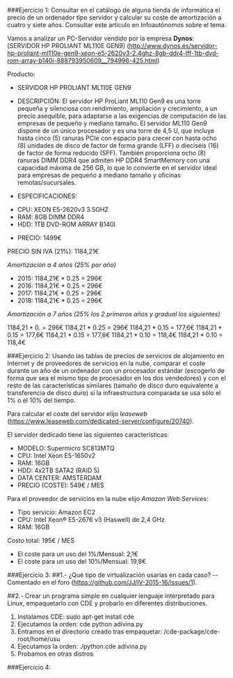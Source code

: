 ###Ejercicio 1: Consultar en el catálogo de alguna tienda de informática el precio de un ordenador tipo servidor y calcular su coste de amortización a cuatro y siete años. Consultar este artículo en Infoautónomos sobre el tema.

Vamos a analizar un PC-Servidor vendido por la empresa **Dynos**: [SERVIDOR HP PROLIANT ML110E GEN9] (http://www.dynos.es/servidor-hp-proliant-ml110e-gen9-xeon-e5-2620v3-2.4ghz-8gb-ddr4-lff-1tb-dvd-rom-array-b140i-888793950609__794996-425.html)

Producto:

 - SERVIDOR HP PROLIANT ML110E GEN9
 - DESCRIPCIÓN: El servidor HP ProLiant ML110 Gen9 es una torre pequeña y silenciosa con rendimiento, ampliación y crecimiento, a un precio asequible, para adaptarse a las exigencias de computación de las empresas de pequeño y mediano tamaño. El servidor ML110 Gen9 dispone de un único procesador y es una torre de 4,5 U, que incluye hasta cinco (5) ranuras PCIe con espacio para crecer con hasta ocho (8) unidades de disco de factor de forma grande (LFF) o dieciséis (16) de factor de forma reducido (SFF). También proporciona ocho (8) ranuras DIMM DDR4 que admiten HP DDR4 SmartMemory con una capacidad máxima de 256 GB, lo que lo convierte en el servidor ideal para empresas de pequeño a mediano tamaño y oficinas remotas/sucursales.

 - ESPECIFICACIONES: 
  + CPU: XEON E5-2620v3 3.5GHZ 
  + RAM: 8GB DIMM DDR4 
  + HDD: 1TB DVD-ROM ARRAY B140I 

 - PRECIO: 1499€
 
PRECIO SIN IVA (21%): 1184,21€

*Amortización a 4 años (25% por año)*
 - 2015: 1184,21€ * 0.25 = 296€
 - 2016: 1184,21€ * 0.25 = 296€
 - 2017: 1184,21€ * 0.25 = 296€
 - 2018: 1184,21€ * 0.25 = 296€

*Amortización a 7 años (25% los 2 primeros años y gradual los siguientes)*

1184,21 * 0. = 296€
1184,21 * 0.25 = 296€
1184,21 * 0.15 = 177,6€
1184,21 * 0.15 = 177,6€
1184,21 * 0.15 = 177,6€
1184,21 * 0.10 = 118,4€
1184,21 * 0.10 = 118,4€


###Ejercicio 2: Usando las tablas de precios de servicios de alojamiento en Internet y de proveedores de servicios en la nube, comparar el coste durante un año de un ordenador con un procesador estándar (escogerlo de forma que sea el mismo tipo de procesador en los dos vendedores) y con el resto de las características similares (tamaño de disco duro equivalente a transferencia de disco duro) si la infraestructura comparada se usa sólo el 1% o el 10% del tiempo.

Para calcular el coste del servidor elijo *leaseweb* (https://www.leaseweb.com/dedicated-server/configure/20740).

El servidor dedicado tiene las siguientes características:
 - MODELO: Supermicro SC813MTQ
 - CPU: Intel Xeon E5-1650v2
 - RAM: 16GB
 - HDD: 4x2TB SATA2 (RAID 5)
 - DATA CENTER: AMSTERDAM
 - PRECIO (COSTE): 549€ / MES

Para el proveedor de servicios en la nube elijo *Amazon Web Services*:
 - Tipo servicio: Amazon EC2
 - CPU: Intel Xeon® E5-2676 v3 (Haswell) de 2,4 GHz
 - RAM: 16GB

Costo total: 195€ / MES
 - El coste para un uso del 1%/Mensual: 2,1€
 - El coste para un uso del 10%/Mensual: 19,8€

###Ejercicio 3: 
##1.- ¿Qué tipo de virtualización usarías en cada caso?
 -- Comentado en el foro (https://github.com/JJ/IV-2015-16/issues/1).

##2.- Crear un programa simple en cualquier lenguaje interpretado para Linux, empaquetarlo con CDE y probarlo en diferentes distribuciones.

 1. Instalamos CDE: sudo apt-get install cde
 2. Ejecutamos la orden: cde python adivina.py
 3. Entramos en el directorio creado tras empaquetar: /cde-package/cde-root/home/usu
 4. Ejecutamos la orden: ./python.cde adivina.py
 5. Probamos en otras distros

###Ejercicio 4: 